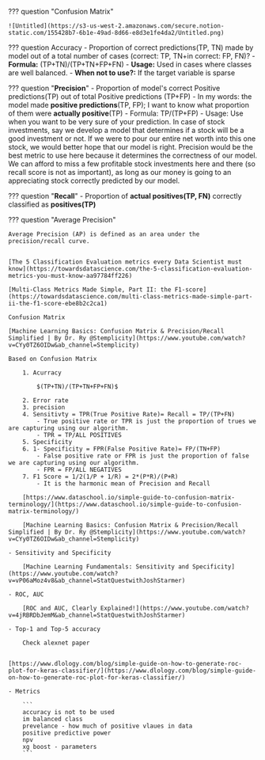??? question "Confusion Matrix"
   
    ![Untitled](https://s3-us-west-2.amazonaws.com/secure.notion-static.com/155428b7-6b1e-49ad-8d66-e8d3e1fe4da2/Untitled.png)
        
??? question Accuracy
    - Proportion of correct predictions(TP, TN) made by model out of a total number of cases (correct: TP, TN+in correct: FP, FN)?
    - **Formula:** (TP+TN)/(TP+TN+FP+FN)
    - **Usage:** Used in cases where classes are well balanced.
    - **When not to use?:** If the target variable is sparse

??? question "**Precision**"
    - Proportion of model's correct Positive predictions(TP) out of total Positive predictions (TP+FP)
    - In my words: the model made **positive predictions**(TP, FP); I want to know what proportion of them were **actually positive**(TP)
    - Formula: TP/(TP+FP)
    - Usage:  Use when you want to be very sure of your prediction. In case of stock investments, say we develop a model that determines if a stock will be a good investment or not. If we were to pour our entire net worth into this one stock, we would better hope that our model is right. Precision would be the best metric to use here because it determines the correctness of our model. We can afford to miss a few profitable stock investments here and there (so recall score is not as important), as long as our money is going to an appreciating stock correctly predicted by our model.
    
??? question "**Recall**"
    - Proportion of **actual positives(TP, FN)** correctly classified as **positives(TP)** 
    
??? question "Average Precision"
    
    Average Precision (AP) is defined as an area under the precision/recall curve.
    

    [The 5 Classification Evaluation metrics every Data Scientist must know](https://towardsdatascience.com/the-5-classification-evaluation-metrics-you-must-know-aa97784ff226)

    [Multi-Class Metrics Made Simple, Part II: the F1-score](https://towardsdatascience.com/multi-class-metrics-made-simple-part-ii-the-f1-score-ebe8b2c2ca1)

    Confusion Matrix
        
    [Machine Learning Basics: Confusion Matrix & Precision/Recall Simplified | By Dr. Ry @Stemplicity](https://www.youtube.com/watch?v=CYy0TZ6OIDw&ab_channel=Stemplicity)
    
    Based on Confusion Matrix
        
        1. Acurracy
            
            $(TP+TN)/(TP+TN+FP+FN)$
            
        2. Error rate
        3. precision
        4. Sensitivty = TPR(True Positive Rate)= Recall = TP/(TP+FN)
            - True positive rate or TPR is just the proportion of trues we are capturing using our algorithm.
            - TPR = TP/ALL POSITIVES
        5. Specificity
        6. 1- Specificity = FPR(False Positive Rate)= FP/(TN+FP)
            - False positive rate or FPR is just the proportion of false we are capturing using our algorithm.
            - FPR = FP/ALL NEGATIVES
        7. F1 Score = 1/2(1/P + 1/R) = 2*(P*R)/(P+R)
            - It is the harmonic mean of Precision and Recall
        
        [https://www.dataschool.io/simple-guide-to-confusion-matrix-terminology/](https://www.dataschool.io/simple-guide-to-confusion-matrix-terminology/)
        
        [Machine Learning Basics: Confusion Matrix & Precision/Recall Simplified | By Dr. Ry @Stemplicity](https://www.youtube.com/watch?v=CYy0TZ6OIDw&ab_channel=Stemplicity)
    
    - Sensitivity and Specificity
        
        [Machine Learning Fundamentals: Sensitivity and Specificity](https://www.youtube.com/watch?v=vP06aMoz4v8&ab_channel=StatQuestwithJoshStarmer)
        
    - ROC, AUC
        
        [ROC and AUC, Clearly Explained!](https://www.youtube.com/watch?v=4jRBRDbJemM&ab_channel=StatQuestwithJoshStarmer)
        
    - Top-1 and Top-5 accuracy
        
        Check alexnet paper
        

    [https://www.dlology.com/blog/simple-guide-on-how-to-generate-roc-plot-for-keras-classifier/](https://www.dlology.com/blog/simple-guide-on-how-to-generate-roc-plot-for-keras-classifier/)

    - Metrics
        
        ```
        accuracy is not to be used
        im balanced class
        prevelance - how much of positive vlaues in data
        positive predictive power
        npv
        xg boost - parameters
        ```